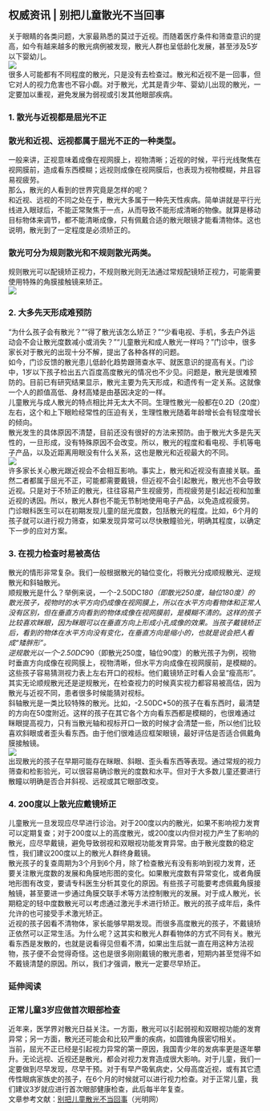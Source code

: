 ## 权威资讯 | 别把儿童散光不当回事  
关于眼睛的各类问题，大家最熟悉的莫过于近视。而随着医疗条件和筛查意识的提高，如今有越来越多的散光病例被发现，散光人群也呈低龄化发展，甚至涉及5岁以下婴幼儿。  
![](http://cdncms.v-keep.cn/wp-content/uploads/2020/01/timgtyre.jpg)  
很多人可能都有不同程度的散光，只是没有去检查过。散光和近视不是一回事，但它对人的视力危害也不容小觑。对于散光，尤其是青少年、婴幼儿出现的散光，一定要加以重视，避免发展为弱视或引发其他眼部疾病。  
### 1. 散光与近视都是屈光不正  
### 散光和近视、远视都属于屈光不正的一种类型。  
一般来讲，正视意味着成像在视网膜上，视物清晰；近视的时候，平行光线聚焦在视网膜前，造成看东西模糊；远视则成像在视网膜后，也表现为视物模糊，并且容易视疲劳。  
那么，散光的人看到的世界究竟是怎样的呢？  
和近视、远视的不同之处在于，散光大多属于一种先天性疾病。简单讲就是平行光线进入眼球后，不能正常聚焦于一点，从而导致不能形成清晰的物像。就算是移动目标物体来调节，都不能清晰成像，只有佩戴合适的散光眼镜才能看清物体。这也说明，散光到了一定程度是必须矫正的。  
### 散光可分为规则散光和不规则散光两类。  
规则散光可以配镜矫正视力，不规则散光则无法通过常规配镜矫正视力，可能需要使用特殊的角膜接触镜来矫正。  
![](http://cdncms.v-keep.cn/wp-content/uploads/2020/01/timgreew.jpg)  
### 2. 大多先天形成难预防  
“为什么孩子会有散光？”“得了散光该怎么矫正？”“少看电视、手机，多去户外运动会不会让散光度数减小或消失？”“儿童散光和成人散光一样吗？”门诊中，很多家长对于散光的出现十分不解，提出了各种各样的问题。  
如今，门诊反馈的散光患儿低龄化趋势跟筛查水平、就医意识的提高有关。门诊中，1岁以下孩子检出五六百度高度散光的情况也不少见。问题是，散光是很难预防的。目前已有研究结果显示，散光主要为先天形成，和遗传有一定关系。这就像一个人的颜值高低、身材高矮是由基因决定的一样。  
儿童散光与成人散光的特点相比并无太大不同。生理性散光一般都在0.2D（20度）左右，这个和上下眼睑经常性的压迫有关，生理性散光随着年龄增长会有轻度增长的倾向。  
散光发生的具体原因不清楚，目前还没有很好的方法来预防。由于散光大多是先天性的，一旦形成，没有特殊原因不会改变。所以，散光的程度和看电视、手机等电子产品，以及近距离用眼没有什么关系，这也是散光和近视最大的不同。  
![](http://cdncms.v-keep.cn/wp-content/uploads/2020/01/timgrtgewa.jpg)  
许多家长关心散光跟近视会不会相互影响。事实上，散光和近视没有直接关联。虽然二者都属于屈光不正，可能都需要戴镜，但近视不会引起散光，散光也不会导致近视。只是对于不矫正的散光，往往容易产生视疲劳，而视疲劳是引起近视和加重近视的诱因。所以，散光人群也不能无节制地使用电子产品，以免造成视疲劳。  
门诊眼科医生可以在初期发现儿童的屈光度数，包括散光的程度。比如，6个月的孩子就可以进行视力筛查，如果发现异常可以尽快散瞳验光，明确其程度，以确定下一步的应对方案。  
### 3. 在视力检查时易被高估  
散光的情形非常复杂。我们一般根据散光的轴位变化，将散光分成顺规散光、逆规散光和斜轴散光。  
顺规散光是什么？举例来说，一个-2.50DC*180（即散光250度，轴位180度）的散光孩子，视物时的水平方向仍成像在视网膜上，所以在水平方向看物体和正常人没有区别，但在垂直方向看到的物体成像在视网膜前，是模糊不清的。这样的孩子比较喜欢眯眼，因为眯眼可以在垂直方向上形成小孔成像的效果。当孩子戴镜矫正后，看到的物体在水平方向没有变化，在垂直方向是缩小的，也就是说会把人看成“矮胖形”。  
逆规散光以一个-2.50DC*90（即散光250度，轴位90度）的散光孩子为例，视物时垂直方向成像在视网膜上，视物清晰，但水平方向成像在视网膜前，是模糊的。这些孩子容易猜测视力表上左右开口的视标。他们戴镜矫正时看人会呈“瘦高形”。  
其实无论顺规散光还是逆规散光，在检查视力的时候真实视力都容易被高估，因为散光与近视不同，患者很多时候能猜对视标。  
斜轴散光是一类比较特殊的散光。比如，-2.50DC*50的孩子在看东西时，最清楚的方向在50度附近。这样的孩子在其它各个方向看东西都是模糊的，也很难通过眯眼提高视力，只有当散光轴和视标开口一致的时候才会清楚一些，所以他们比较喜欢斜眼或者歪头看东西。由于他们很难适应框架眼镜，最好评估是否适合佩戴角膜接触镜。  
![](http://cdncms.v-keep.cn/wp-content/uploads/2020/01/timggegw.jpg)  
出现散光的孩子在早期可能存在眯眼、斜眼、歪头看东西等表现。通过常规的视力筛查和检影验光，可以很容易确诊散光的度数和水平。但对于大多数儿童还要进行散瞳以明确是否合并斜视、远视或其它眼部改变。  
### 4. 200度以上散光应戴镜矫正  
儿童散光一旦发现应尽早进行诊治。对于200度以内的散光，如果不影响视力发育可以定期复查；对于200度以上的高度散光，或200度以内但对视力产生了影响的散光，应尽早戴镜，避免导致弱视和双眼视功能发育异常。由于散光度数的稳定性，我们建议200度以上的散光人群终身戴镜。  
散光孩子的复查周期为3个月到6个月，除了检查散光有没有影响到视力发育，还要关注散光度数的发展和角膜地形图的变化。如果散光度数有异常变化，或者角膜地形图有改变，要请专科医生分析其变化的原因。有些孩子可能要考虑佩戴角膜接触镜，甚至要进一步通过角膜交联手术等方法控制散光的发展。对于成人散光，长期稳定的轻中度数散光可以考虑通过激光手术进行矫正。散光的孩子成年后，条件允许的也可接受手术激光矫正。  
近视的孩子因看不清物体，家长能够早期发现。而很多高度散光的孩子，不戴镜矫正依然可以正常生活。为什么呢？这其实和散光人群看物体的方式不同有关。散光看东西是发散的，也就是说看得见但看不清，如果出生后就一直在用这种方法视物，孩子便不会觉得奇怪。这也是很多刚刚戴镜的散光患者，短期内甚至觉得不如不戴镜清楚的原因。所以，我们才强调，散光一定要尽早矫正。  
### 延伸阅读  
### 正常儿童3岁应做首次眼部检查  
近年来，医学界对散光日益关注。一方面，散光可以引起弱视和双眼视功能的发育异常；另一方面，散光还可能会和比较严重的疾病，如圆锥角膜密切相关。  
当前，屈光不正已经是引起视力异常的第一原因，我国青少年的发病率更是逐年攀升。无论远视、近视还是散光，都会对视力发育造成很大影响。对于儿童，我们一定要做到尽早发现，尽早干预。对于有早产吸氧病史，父母高度近视，或有其它遗传性眼病家族史的孩子，在6个月的时候就可以进行视力检查。对于正常儿童，我们建议3岁就应进行首次眼部健康检查，此后每半年复查。  
文章参考文献：<a href="http://yangsheng.gmw.cn/2018-10/26/content_31831404.htm">别把儿童散光不当回事</a>（光明网）  
